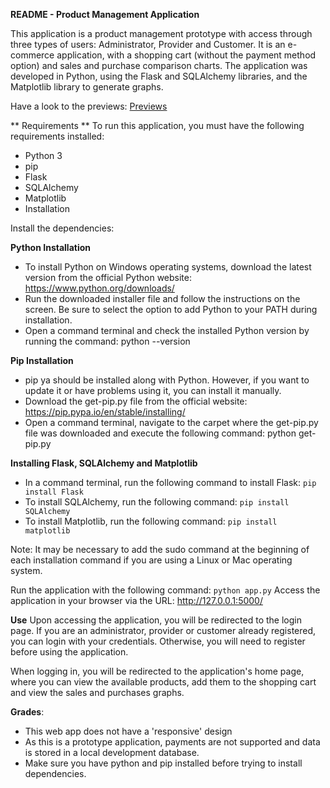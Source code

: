 **README - Product Management Application**

This application is a product management prototype with access through three types of users: Administrator, Provider and Customer. It is an e-commerce application, with a shopping cart (without the payment method option) and sales and purchase comparison charts. The application was developed in Python, using the Flask and SQLAlchemy libraries, and the Matplotlib library to generate graphs.

Have a look to the previews: [Previews](https://github.com/David-Albano/AppWeb/blob/main/Template%20App%20Manager.pdf)

** Requirements **
To run this application, you must have the following requirements installed:

- Python 3
- pip
- Flask
- SQLAlchemy
- Matplotlib
- Installation

Install the dependencies:

**Python Installation**
- To install Python on Windows operating systems, download the latest version from the official Python website: https://www.python.org/downloads/
- Run the downloaded installer file and follow the instructions on the screen. Be sure to select the option to add Python to your PATH during installation.
- Open a command terminal and check the installed Python version by running the command: python --version

**Pip Installation**
- pip ya should be installed along with Python. However, if you want to update it or have problems using it, you can install it manually.
- Download the get-pip.py file from the official website: https://pip.pypa.io/en/stable/installing/
- Open a command terminal, navigate to the carpet where the get-pip.py file was downloaded and execute the following command: python get-pip.py

**Installing Flask, SQLAlchemy and Matplotlib**
- In a command terminal, run the following command to install Flask:
  `pip install Flask`
- To install SQLAlchemy, run the following command:
  `pip install SQLAlchemy`
- To install Matplotlib, run the following command:
`pip install matplotlib`

Note: It may be necessary to add the sudo command at the beginning of each installation command if you are using a Linux or Mac operating system.

Run the application with the following command: `python app.py`
Access the application in your browser via the URL: http://127.0.0.1:5000/

**Use**
Upon accessing the application, you will be redirected to the login page. If you are an administrator, provider or customer already registered, you can login with your credentials. Otherwise, you will need to register before using the application.

When logging in, you will be redirected to the application's home page, where you can view the available products, add them to the shopping cart and view the sales and purchases graphs.

**Grades**:
- This web app does not have a 'responsive' design
- As this is a prototype application, payments are not supported and data is stored in a local development database.
- Make sure you have python and pip installed before trying to install dependencies.
